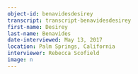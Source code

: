 ```yaml
---
object-id: benavidesdesirey  
transcript: transcript-benavidesdesirey  
first-name: Desirey
last-name: Benavides
date-interviewed: May 13, 2017
location: Palm Springs, California
interviewer: Rebecca Scofield
image: n
---
```

